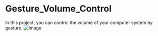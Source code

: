 # Gesture_Volume_Control
In this project, you can control the volume of your computer system by gesture.
![image](https://user-images.githubusercontent.com/89992212/212734417-b0591689-6486-423a-bb17-c96776321e67.png)
